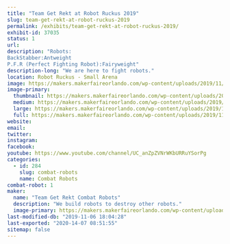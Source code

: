 ```yaml
---
title: "Team Get Rekt at Robot Ruckus 2019"
slug: team-get-rekt-at-robot-ruckus-2019
permalink: /exhibits/team-get-rekt-at-robot-ruckus-2019/
exhibit-id: 37035
status: 1
url: 
description: "Robots:
BackStabber:Antweight 
P.F.R (Perfect Fighting Robot):Fairyweight"
description-long: "We are here to fight robots."
location: Robot Ruckus - Small Arena
image: https://makers.makerfaireorlando.com/wp-content/uploads/2019/11/5AD655AB-C7E5-4325-89EB-AB233CC838C1-1024x765.jpeg
image-primary:
  thumbnail: https://makers.makerfaireorlando.com/wp-content/uploads/2019/11/5AD655AB-C7E5-4325-89EB-AB233CC838C1-150x150.jpeg
  medium: https://makers.makerfaireorlando.com/wp-content/uploads/2019/11/5AD655AB-C7E5-4325-89EB-AB233CC838C1-300x224.jpeg
  large: https://makers.makerfaireorlando.com/wp-content/uploads/2019/11/5AD655AB-C7E5-4325-89EB-AB233CC838C1-1024x765.jpeg
  full: https://makers.makerfaireorlando.com/wp-content/uploads/2019/11/5AD655AB-C7E5-4325-89EB-AB233CC838C1.jpeg
website: 
email: 
twitter: 
instagram: 
facebook: 
youtube: https://www.youtube.com/channel/UC_anZpZVNrWKbURRuYSorPg
categories:
  - id: 284
    slug: combat-robots
    name: Combat Robots
combat-robot: 1
maker:
  name: "Team Get Rekt Combat Robots"
  description: "We build robots to destroy other robots."
  image-primary: https://makers.makerfaireorlando.com/wp-content/uploads/2018/10/FDBC1039-0EAC-4A6A-AC22-3C4A018C4894.jpeg
last-modified-db: "2019-11-06 18:04:28"
last-exported: "2020-14-07 08:51:55"
sitemap: false
---
```

